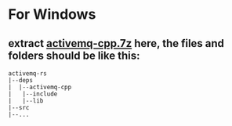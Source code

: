 # For Windows

## extract [activemq-cpp.7z](https://github.com/PooyaEimandar/activemq-rs/releases/tag/deps) here, the files and folders should be like this:
	activemq-rs
	|--deps
	|  |--activemq-cpp
	|	|--include
	|	|--lib
	|--src
	|--...
